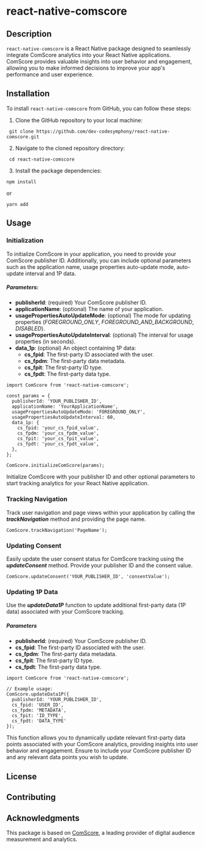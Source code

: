 # react-native-comscore
## Description
`react-native-comscore` is a React Native package designed to seamlessly integrate ComScore analytics into your React Native applications. ComScore provides valuable insights into user behavior and engagement, allowing you to make informed decisions to improve your app's performance and user experience.

## Installation
To install `react-native-comscore` from GitHub, you can follow these steps:
1. Clone the GitHub repository to your local machine:
```
 git clone https://github.com/dev-codesymphony/react-native-comscore.git
``` 
2. Navigate to the cloned repository directory:
```
 cd react-native-comscore
```
3. Install the package dependencies:
```
npm install
``` 
or
```
yarn add
```

## Usage
### Initialization
To initialize ComScore in your application, you need to provide your ComScore publisher ID. Additionally, you can include optional parameters such as the application name, usage properties auto-update mode, auto-update interval and 1P data.
##### Parameters:
- ****publisherId****: (required) Your ComScore publisher ID.
- ****applicationName****: (optional) The name of your application.
- ****usagePropertiesAutoUpdateMode****: (optional) The mode for updating properties (_FOREGROUND_ONLY_, _FOREGROUND_AND_BACKGROUND_, _DISABLED_).
- ****usagePropertiesAutoUpdateInterval****: (optional) The interval for usage properties (in seconds).
- ****data_1p****: (optional) An object containing 1P data:
    - ****cs_fpid****: The first-party ID associated with the user.
    - ****cs_fpdm****: The first-party data metadata.
    - ****cs_fpit****: The first-party ID type.
    - ****cs_fpdt****: The first-party data type.
```
import ComScore from 'react-native-comscore';

const params = {
  publisherId: 'YOUR_PUBLISHER_ID',
  applicationName: 'YourApplicationName',
  usagePropertiesAutoUpdateMode: 'FOREGROUND_ONLY',
  usagePropertiesAutoUpdateInterval: 60,
  data_1p: {
    cs_fpid: 'your_cs_fpid_value',
    cs_fpdm: 'your_cs_fpdm_value',
    cs_fpit: 'your_cs_fpit_value',
    cs_fpdt: 'your_cs_fpdt_value',
  },
};

ComScore.initializeComScore(params);
``` 
Initialize ComScore with your publisher ID and other optional parameters to start tracking analytics for your React Native application.

### Tracking Navigation
Track user navigation and page views within your application by calling the ***trackNavigation*** method and providing the page name.
```
ComScore.trackNavigation('PageName');
```

### Updating Consent
Easily update the user consent status for ComScore tracking using the ***updateConsent*** method. Provide your publisher ID and the consent value.
```
ComScore.updateConsent('YOUR_PUBLISHER_ID', 'consentValue');
```

### Updating 1P Data
Use the ***updateData1P*** function to update additional first-party data (1P data) associated with your ComScore tracking.
##### Parameters
- ****publisherId****: (required) Your ComScore publisher ID.
- ****cs_fpid****: The first-party ID associated with the user.
- ****cs_fpdm****: The first-party data metadata.
- ****cs_fpit****: The first-party ID type.
- ****cs_fpdt****: The first-party data type.
```
import ComScore from 'react-native-comscore';

// Example usage:
ComScore.updateData1P({
  publisherId: 'YOUR_PUBLISHER_ID',
  cs_fpid: 'USER_ID',
  cs_fpdm: 'METADATA',
  cs_fpit: 'ID_TYPE',
  cs_fpdt: 'DATA_TYPE'
});
```
This function allows you to dynamically update relevant first-party data points associated with your ComScore analytics, providing insights into user behavior and engagement. Ensure to include your ComScore publisher ID and any relevant data points you wish to update.

## License
## Contributing
## Acknowledgments
This package is based on [ComScore](https://www.comscore.com/), a leading provider of digital audience measurement and analytics.

